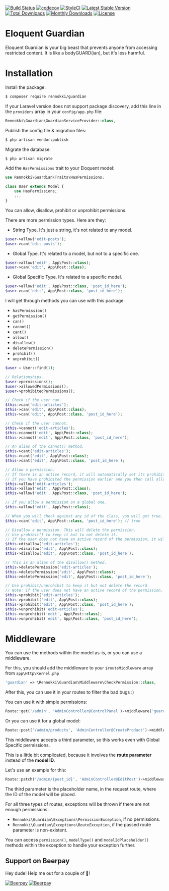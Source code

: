 [![Build Status](https://travis-ci.org/rennokki/guardian.svg?branch=master)](https://travis-ci.org/rennokki/guardian)
[![codecov](https://codecov.io/gh/rennokki/guardian/branch/master/graph/badge.svg)](https://codecov.io/gh/rennokki/guardian/branch/master)
[![StyleCI](https://github.styleci.io/repos/136514812/shield?branch=master)](https://github.styleci.io/repos/136514812)
[![Latest Stable Version](https://poser.pugx.org/rennokki/guardian/v/stable)](https://packagist.org/packages/rennokki/guardian)
[![Total Downloads](https://poser.pugx.org/rennokki/guardian/downloads)](https://packagist.org/packages/rennokki/guardian)
[![Monthly Downloads](https://poser.pugx.org/rennokki/guardian/d/monthly)](https://packagist.org/packages/rennokki/guardian)
[![License](https://poser.pugx.org/rennokki/guardian/license)](https://packagist.org/packages/rennokki/guardian)


# Eloquent Guardian
Eloquent Guardian is your big beast that prevents anyone from accessing restricted content. It is like a bodyGUARD(ian), but it's less harmful.

# Installation
Install the package:
```bash
$ composer require rennokki/guardian
```

If your Laravel version does not support package discovery, add this line in the `providers` array in your `config/app.php` file:
```php
Rennokki\Guardian\GuardianServiceProvider::class,
```

Publish the config file & migration files:
```bash
$ php artisan vendor:publish
```

Migrate the database:
```bash
$ php artisan migrate
```

Add the `HasPermissions` trait to your Eloquent model:
```php
use Rennokki\Guardian\Traits\HasPermissions;

class User extends Model {
    use HasPermissions;
    ...
}
```

You can allow, disallow, prohibit or unprohibit permissions.

There are more permission types. Here are they:

* String Type. It's just a string, it's not related to any model.
```php
$user->allow('edit-posts');
$user->can('edit-posts');
```

* Global Type. It's related to a model, but not to a specific one.
```php
$user->allow('edit', App\Post::class);
$user->can('edit', App\Post::class);
```

* Global Specific Type. It's related to a specific model.
```php
$user->allow('edit', App\Post::class, 'post_id_here');
$user->can('edit', App\Post::class, 'post_id_here');
```

I will get through methods you can use with this package:
* `hasPermission()`
* `getPermission()`
* `can()`
* `cannot()`
* `cant()`
* `allow()`
* `disallow()`
* `deletePermission()`
* `prohibit()`
* `unprohibit()`

```php
$user = User::find(1);

// Relationships.
$user->permissions(); 
$user->allowedPermissions();
$user->prohibitedPermissions();

// Check if the user can.
$this->can('edit-articles');
$this->can('edit', App\Post::class);
$this->can('edit', App\Post::class, 'post_id_here');

// Check if the user cannot.
$this->cannot('edit-articles');
$this->cannot('edit', App\Post::class);
$this->cannot('edit', App\Post::class, 'post_id_here');

// An alias of the cannot() method.
$this->cant('edit-articles');
$this->cant('edit', App\Post::class);
$this->cant('edit', App\Post::class, 'post_id_here');

// Allow a permission.
// If there is an active record, it will automatically set its prohibited status to false.
// If you have prohibited the permission earlier and you then call allow(), then the can() will return true.
$this->allow('edit-articles');
$this->allow('edit', App\Post::class);
$this->allow('edit', App\Post::class, 'post_id_here');

// If you allow a permission on a global one.
$this->allow('edit', App\Post::class);

// When you will check against any id of the class, you will get true.
$this->can('edit', App\Post::class, 'post_id_here'); // true

// Disallow a permission. This will delete the permission.
// Use prohibit() to keep it but to not delete it.
// If the user does not have an active record of the permission, it will create the permission with is_prohibited to 1 and return it.
$this->disallow('edit-articles');
$this->disallow('edit', App\Post::class);
$this->disallow('edit', App\Post::class, 'post_id_here');

// This is an alias of the disallow() method.
$this->deletePermission('edit-articles');
$this->deletePermission('edit', App\Post::class);
$this->deletePermission('edit', App\Post::class, 'post_id_here');

// Use prohibit/unprohibit to keep it but not delete the record.
// Note: If the user does not have an active record of the permission, it will create one with is_prohibited to 1 and reurn it.
$this->prohibit('edit-articles');
$this->prohibit('edit', App\Post::class);
$this->prohibit('edit', App\Post::class, 'post_id_here');
$this->unprohibit('edit-articles');
$this->unprohibit('edit', App\Post::class);
$this->unprohibit('edit', App\Post::class, 'post_id_here');
```

# Middleware
You can use the methods within the model as-is, or you can use a middleware.

For this, you should add the middleware to your `$routeMiddleware` array from `app\Http\Kernel.php`

```php
'guardian' => \Rennokki\Guardian\Middleware\CheckPermission::class,
```

After this, you can use it in your routes to filter the bad bugs :)

You can use it with simple permissions:
```php
Route::get('/admin', 'AdminController@ControlPanel')->middleware('guardian:access-admin-panel');
```

Or you can use it for a global model:
```php
Route::post('/admin/products', 'AdminController@CreateProduct')->middleware('guardian:create,App\Product');
```

This middleware accepts a third parameter, so this works even with Global Specific permissions.

This is a little bit complicated, because it involves the **route parameter** instead of the **model ID**.

Let's use an example for this:
```php
Route::patch('/admin/{post_id}', 'AdminController@EditPost')->middleware('guardian:edit,App\Post,post_id');
```

The third parameter is the placeholder name, in the request route, where the ID of the model will be placed.

For all three types of routes, exceptions will be thrown if there are not enough permissions:

* `Rennokki\Guardian\Exceptions\PermissionException`, if no permissions.
* `Rennokki\Guardian\Exceptions\RouteException`, if the passed route parameter is non-existent.

You can access `permission()`, `modelType()` and `modelIdPlaceholder()` methods within the exception to handle your exception further.

## Support on Beerpay
Hey dude! Help me out for a couple of :beers:!

[![Beerpay](https://beerpay.io/rennokki/guardian/badge.svg?style=beer-square)](https://beerpay.io/rennokki/guardian)  [![Beerpay](https://beerpay.io/rennokki/guardian/make-wish.svg?style=flat-square)](https://beerpay.io/rennokki/guardian?focus=wish)